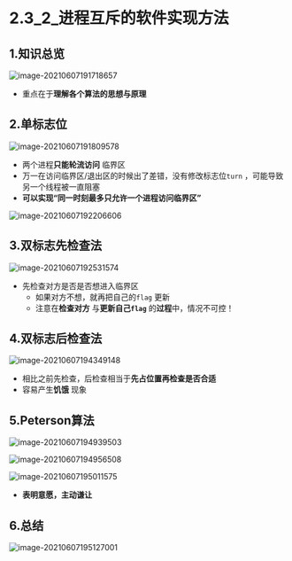 # 2.3_2_进程互斥的软件实现方法

## 1.知识总览

![image-20210607191718657](https://tuchuang-01.oss-cn-beijing.aliyuncs.com/img/image-20210607191718657.png)

- 重点在于**理解各个算法的思想与原理** 

## 2.单标志位

![image-20210607191809578](https://tuchuang-01.oss-cn-beijing.aliyuncs.com/img/image-20210607191809578.png)

- 两个进程**只能轮流访问** 临界区
- 万一在访问临界区/退出区的时候出了差错，没有修改标志位`turn` ，可能导致另一个线程被一直阻塞
- **可以实现“同一时刻最多只允许一个进程访问临界区”** 

![image-20210607192206606](https://tuchuang-01.oss-cn-beijing.aliyuncs.com/img/image-20210607192206606.png)

## 3.双标志先检查法

![image-20210607192531574](../../../AppData/Roaming/Typora/typora-user-images/image-20210607192531574.png)

- 先检查对方是否是否想进入临界区
  - 如果对方不想，就再把自己的`flag` 更新
  - 注意在**检查对方** 与**更新自己`flag`**  的**过程**中，情况不可控！

## 4.双标志后检查法

![image-20210607194349148](https://tuchuang-01.oss-cn-beijing.aliyuncs.com/img/image-20210607194349148.png)

- 相比之前先检查，后检查相当于**先占位置再检查是否合适** 
- 容易产生**饥饿** 现象

## 5.Peterson算法

![image-20210607194939503](https://tuchuang-01.oss-cn-beijing.aliyuncs.com/img/image-20210607194939503.png)

![image-20210607194956508](https://tuchuang-01.oss-cn-beijing.aliyuncs.com/img/image-20210607194956508.png)

![image-20210607195011575](https://tuchuang-01.oss-cn-beijing.aliyuncs.com/img/image-20210607195011575.png)

- **表明意愿，主动谦让**

## 6.总结

![image-20210607195127001](https://tuchuang-01.oss-cn-beijing.aliyuncs.com/img/image-20210607195127001.png)

